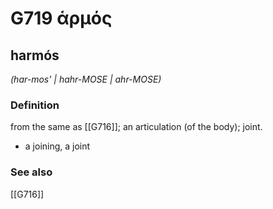 # G719 ἁρμός

## harmós

_(har-mos' | hahr-MOSE | ahr-MOSE)_

### Definition

from the same as [[G716]]; an articulation (of the body); joint.

- a joining, a joint

### See also

[[G716]]

